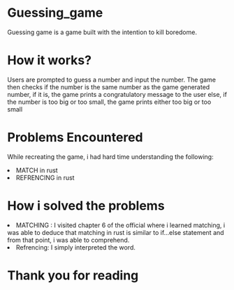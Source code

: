 # Guessing_game
Guessing game is a game built with the intention to kill boredome. 

# How it works?
Users are prompted to guess a number and input the number. The game then checks if the number is the same number as the game generated number, if it is, the game prints a congratulatory message to the user else, if the number is too big or too small, the game prints either too big or too small

# Problems Encountered
While recreating the game, i had hard time understanding the following:

<li> MATCH in rust

<li> REFRENCING in rust

# How i solved the problems

<li> MATCHING : I visited chapter 6 of the official where i learned matching, i was able to deduce that matching in rust is similar to if...else statement and from that point, i was able to comprehend.

<li> Refrencing: I simply interpreted the word. 

# Thank you for reading


